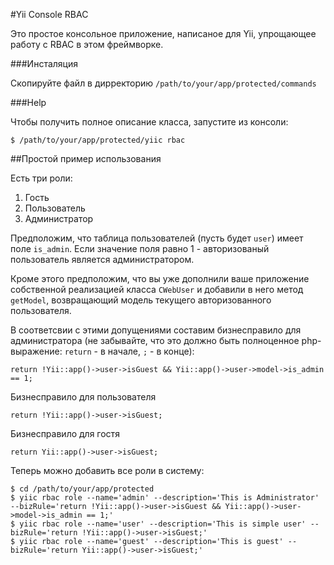 #Yii Console RBAC

Это простое консольное приложение, написаное для Yii, упрощающее работу с RBAC в этом фреймворке.

###Инсталяция

Скопируйте файл в дирректорию `/path/to/your/app/protected/commands`

###Help

Чтобы получить полное описание класса, запустите из консоли:

    $ /path/to/your/app/protected/yiic rbac

##Простой пример использования

Есть три роли:

1.  Гость
1.  Пользователь
1.  Администратор

Предположим, что таблица пользователей (пусть будет `user`) имеет поле `is_admin`. Если значение поля равно 1 - авторизованый пользователь является администратором.

Кроме этого предположим, что вы уже дополнили ваше приложение собственной реализацией класса `CWebUser` и добавили в него метод `getModel`, возвращающий модель текущего авторизованного пользователя.

В соответсвии с этими допущениями составим бизнесправило для администратора (не забывайте, что это должно быть полноценное php-выражение: `return` - в начале, `;` - в конце):

    return !Yii::app()->user->isGuest && Yii::app()->user->model->is_admin == 1;

Бизнесправило для пользователя

    return !Yii::app()->user->isGuest;

Бизнесправило для гостя

    return Yii::app()->user->isGuest;

Теперь можно добавить все роли в систему:

    $ cd /path/to/your/app/protected
    $ yiic rbac role --name='admin' --description='This is Administrator' --bizRule='return !Yii::app()->user->isGuest && Yii::app()->user->model->is_admin == 1;'
    $ yiic rbac role --name='user' --description='This is simple user' --bizRule='return !Yii::app()->user->isGuest;'
    $ yiic rbac role --name='guest' --description='This is guest' --bizRule='return Yii::app()->user->isGuest;'
